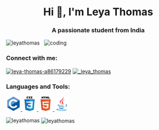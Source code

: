 <h1 align="center">Hi 👋, I'm Leya Thomas</h1>
<h3 align="center">A passionate student from India</h3>
<img align="right" alt="coding" width="400" src="https://encrypted-tbn0.gstatic.com/images?q=tbn:ANd9GcTz49pzG7CLExHaaewN5QE9HJHvxJGAlW2ZMw&usqp=CAU">

<p align="left"> <img src="https://komarev.com/ghpvc/?username=leyathomas&label=Profile%20views&color=0e75b6&style=flat" alt="leyathomas" /> </p>

<h3 align="left">Connect with me:</h3>
<p align="left">
<a href="https://linkedin.com/in/leya-thomas-a86179229" target="blank"><img align="center" src="https://raw.githubusercontent.com/rahuldkjain/github-profile-readme-generator/master/src/images/icons/Social/linked-in-alt.svg" alt="leya-thomas-a86179229" height="30" width="40" /></a>
<a href="https://instagram.com/_leya_thomas" target="blank"><img align="center" src="https://raw.githubusercontent.com/rahuldkjain/github-profile-readme-generator/master/src/images/icons/Social/instagram.svg" alt="_leya_thomas" height="30" width="40" /></a>
</p>

<h3 align="left">Languages and Tools:</h3>
<p align="left"> <a href="https://www.cprogramming.com/" target="_blank" rel="noreferrer"> <img src="https://raw.githubusercontent.com/devicons/devicon/master/icons/c/c-original.svg" alt="c" width="40" height="40"/> </a> <a href="https://www.w3schools.com/css/" target="_blank" rel="noreferrer"> <img src="https://raw.githubusercontent.com/devicons/devicon/master/icons/css3/css3-original-wordmark.svg" alt="css3" width="40" height="40"/> </a> <a href="https://www.w3.org/html/" target="_blank" rel="noreferrer"> <img src="https://raw.githubusercontent.com/devicons/devicon/master/icons/html5/html5-original-wordmark.svg" alt="html5" width="40" height="40"/> </a> <a href="https://www.java.com" target="_blank" rel="noreferrer"> <img src="https://raw.githubusercontent.com/devicons/devicon/master/icons/java/java-original.svg" alt="java" width="40" height="40"/> </a> </p>

<p><img align="left" src="https://github-readme-stats.vercel.app/api/top-langs?username=leyathomas&show_icons=true&locale=en&layout=compact" alt="leyathomas" /></p>

<p>&nbsp;<img align="center" src="https://github-readme-stats.vercel.app/api?username=leyathomas&show_icons=true&locale=en" alt="leyathomas" /></p>
